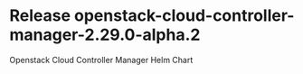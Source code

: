 # Release openstack-cloud-controller-manager-2.29.0-alpha.2
Openstack Cloud Controller Manager Helm Chart